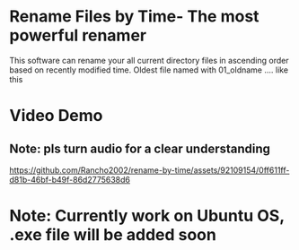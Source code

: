 # Rename Files by Time- The most powerful renamer
This software can rename your all current directory files in ascending order based on recently modified time. Oldest file named with 01_oldname .... like this

# Video Demo 
## Note: pls turn audio for a clear understanding

<!-- https://github.com/Rancho2002/rename-by-time/assets/92109154/0ac35cdd-a7a1-4f68-90d7-49fe7feebcb0 -->


<!-- https://github.com/Rancho2002/rename-by-time/assets/92109154/fe99e674-0f6b-4251-8139-ca34e5d2a368 -->




https://github.com/Rancho2002/rename-by-time/assets/92109154/0ff611ff-d81b-46bf-b49f-86d2775638d6



# Note: Currently work on Ubuntu OS, .exe file will be added soon
